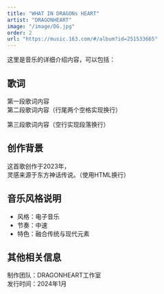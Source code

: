 ```yaml
---
title: "WHAT IN DRAGONs HEART"
artist: "DRAGONHEART"
image: "/image/DG.jpg"
order: 2
url: "https://music.163.com/#/album?id=251533665"
---
```


这里是音乐的详细介绍内容，可以包括：

## 歌词
第一段歌词内容  
第二段歌词内容（行尾两个空格实现换行）

第三段歌词内容（空行实现段落换行）

## 创作背景
这首歌创作于2023年，<br>灵感来源于东方神话传说。（使用HTML换行）

## 音乐风格说明
- 风格：电子音乐
- 节奏：中速
- 特色：融合传统与现代元素

## 其他相关信息
制作团队：DRAGONHEART工作室  
发行时间：2024年1月